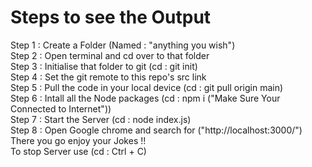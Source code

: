 <h1>Steps to see the Output </h1>
Step 1 : Create a Folder (Named : "anything you wish")<br>
Step 2 : Open terminal and cd over to that folder<br>
Step 3 : Initialise that folder to git (cd : git init)<br>
Step 4 : Set the git remote to this repo's src link<br>
Step 5 : Pull the code in your local device (cd : git pull origin main)<br>
Step 6 : Intall all the Node packages (cd : npm i ("Make Sure Your Connected to Internet"))<br>
Step 7 : Start the Server (cd : node index.js)<br>
Step 8 : Open Google chrome and search for ("http://localhost:3000/")<br>
There you go enjoy your Jokes !!<br>
To stop Server use (cd : Ctrl + C)
